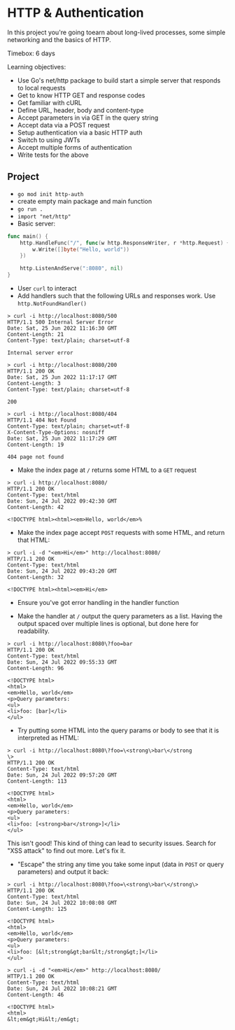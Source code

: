 # HTTP & Authentication

In this project you're going toearn about long-lived processes, some simple networking and the basics of HTTP.

Timebox: 6 days

Learning objectives:

- Use Go's net/http package to build start a simple server that responds to local requests
- Get to know HTTP GET and response codes
- Get familiar with cURL
- Define URL, header, body and content-type
- Accept parameters in via GET in the query string
- Accept data via a POST request
- Setup authentication via a basic HTTP auth
- Switch to using JWTs
- Accept multiple forms of authentication
- Write tests for the above

## Project

- `go mod init http-auth`
- create empty main package and main function
- `go run .`
- `import "net/http"`
- Basic server:

```go
func main() {
    http.HandleFunc("/", func(w http.ResponseWriter, r *http.Request) {
		w.Write([]byte("Hello, world"))
	})

	http.ListenAndServe(":8080", nil)
}
```

- User `curl` to interact
- Add handlers such that the following URLs and responses work. Use `http.NotFoundHandler()`

```
> curl -i http://localhost:8080/500
HTTP/1.1 500 Internal Server Error
Date: Sat, 25 Jun 2022 11:16:30 GMT
Content-Length: 21
Content-Type: text/plain; charset=utf-8

Internal server error

> curl -i http://localhost:8080/200
HTTP/1.1 200 OK
Date: Sat, 25 Jun 2022 11:17:17 GMT
Content-Length: 3
Content-Type: text/plain; charset=utf-8

200

> curl -i http://localhost:8080/404
HTTP/1.1 404 Not Found
Content-Type: text/plain; charset=utf-8
X-Content-Type-Options: nosniff
Date: Sat, 25 Jun 2022 11:17:29 GMT
Content-Length: 19

404 page not found
```

- Make the index page at `/` returns some HTML to a `GET` request

```
> curl -i http://localhost:8080/
HTTP/1.1 200 OK
Content-Type: text/html
Date: Sun, 24 Jul 2022 09:42:30 GMT
Content-Length: 42

<!DOCTYPE html><html><em>Hello, world</em>%
```

- Make the index page accept `POST` requests with some HTML, and return that HTML:

```
> curl -i -d "<em>Hi</em>" http://localhost:8080/
HTTP/1.1 200 OK
Content-Type: text/html
Date: Sun, 24 Jul 2022 09:43:20 GMT
Content-Length: 32

<!DOCTYPE html><html><em>Hi</em>
```

- Ensure you've got error handling in the handler function

- Make the handler at `/` output the query parameters as a list. Having the output spaced over multiple lines is optional, but done here for readability.

```
> curl -i http://localhost:8080\?foo=bar
HTTP/1.1 200 OK
Content-Type: text/html
Date: Sun, 24 Jul 2022 09:55:33 GMT
Content-Length: 96

<!DOCTYPE html>
<html>
<em>Hello, world</em>
<p>Query parameters:
<ul>
<li>foo: [bar]</li>
</ul>
```

- Try putting some HTML into the query params or body to see that it is interpreted as HTML:

```
> curl -i http://localhost:8080\?foo=\<strong\>bar\</strong
\>
HTTP/1.1 200 OK
Content-Type: text/html
Date: Sun, 24 Jul 2022 09:57:20 GMT
Content-Length: 113

<!DOCTYPE html>
<html>
<em>Hello, world</em>
<p>Query parameters:
<ul>
<li>foo: [<strong>bar</strong>]</li>
</ul>
```

This isn't good! This kind of thing can lead to security issues. Search for "XSS attack" to find out more. Let's fix it.

- "Escape" the string any time you take some input (data in `POST` or query parameters) and output it back:

```
> curl -i http://localhost:8080\?foo=\<strong\>bar\</strong\>
HTTP/1.1 200 OK
Content-Type: text/html
Date: Sun, 24 Jul 2022 10:08:08 GMT
Content-Length: 125

<!DOCTYPE html>
<html>
<em>Hello, world</em>
<p>Query parameters:
<ul>
<li>foo: [&lt;strong&gt;bar&lt;/strong&gt;]</li>
</ul>
```

```
> curl -i -d "<em>Hi</em>" http://localhost:8080/
HTTP/1.1 200 OK
Content-Type: text/html
Date: Sun, 24 Jul 2022 10:08:21 GMT
Content-Length: 46

<!DOCTYPE html>
<html>
&lt;em&gt;Hi&lt;/em&gt;
```
